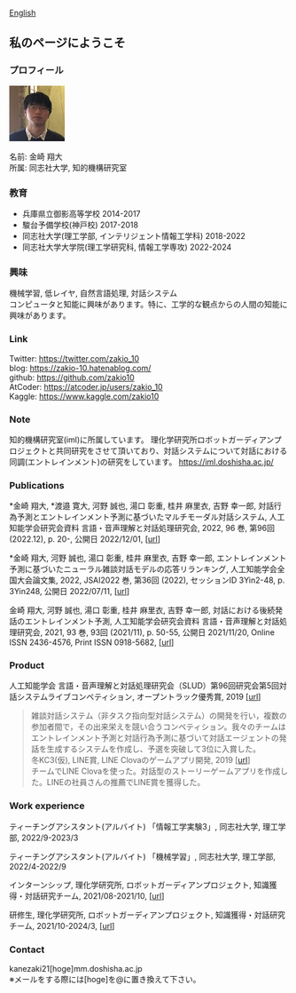 <a href="../">English</a>
## 私のページにようこそ

### プロフィール
<img src="/images/profile.jpg" width="100" height="100">

名前: 金崎 翔大  
所属: 同志社大学, 知的機構研究室
### 教育
- 兵庫県立御影高等学校 2014-2017
- 駿台予備学校(神戸校) 2017-2018
- 同志社大学(理工学部, インテリジェント情報工学科) 2018-2022
- 同志社大学大学院(理工学研究科, 情報工学専攻) 2022-2024  

### 興味
機械学習, 低レイヤ, 自然言語処理, 対話システム  
コンピュータと知能に興味があります。特に、工学的な観点からの人間の知能に興味があります。

### Link
Twitter: <a href="https://twitter.com/zakio_10">https://twitter.com/zakio_10</a>  
blog: <a href="https://zakio-10.hatenablog.com/">https://zakio-10.hatenablog.com/</a>  
github: <a href="https://github.com/zakio10">https://github.com/zakio10</a>  
AtCoder: <a href="https://atcoder.jp/users/zakio_10">https://atcoder.jp/users/zakio_10</a>  
Kaggle: <a href="https://www.kaggle.com/zakio10">https://www.kaggle.com/zakio10</a>  

### Note
知的機構研究室(iml)に所属しています。  理化学研究所ロボットガーディアンプロジェクトと共同研究をさせて頂いており、対話システムについて対話における同調(エントレインメント)の研究をしています。
<a href="https://iml.doshisha.ac.jp/">https://iml.doshisha.ac.jp/</a>  

### Publications
*金崎 翔大, *渡邉 寛大, 河野 誠也, 湯口 彰重, 桂井 麻里衣, 吉野 幸一郎, 対話行為予測とエントレインメント予測に基づいたマルチモーダル対話システム, 人工知能学会研究会資料 言語・音声理解と対話処理研究会, 2022, 96 巻, 第96回(2022.12), p. 20-, 公開日 2022/12/01, [<a href="https://www.jstage.jst.go.jp/article/jsaislud/96/0/96_20/_article/-char/ja">url</a>]  

*金崎 翔大, 河野 誠也, 湯口 彰重, 桂井 麻里衣, 吉野 幸一郎, エントレインメント予測に基づいたニューラル雑談対話モデルの応答リランキング, 人工知能学会全国大会論文集, 2022, JSAI2022 巻, 第36回 (2022), セッションID 3Yin2-48, p. 3Yin248, 公開日 2022/07/11, [<a href="https://www.jstage.jst.go.jp/article/pjsai/JSAI2022/0/JSAI2022_3Yin248/_article/-char/ja">url</a>]  

金崎 翔大, 河野 誠也, 湯口 彰重, 桂井 麻里衣, 吉野 幸一郎, 対話における後続発話のエントレインメント予測, 人工知能学会研究会資料 言語・音声理解と対話処理研究会, 2021, 93 巻, 93回 (2021/11), p. 50-55, 公開日 2021/11/20, Online ISSN 2436-4576, Print ISSN 0918-5682, [<a href="https://www.jstage.jst.go.jp/article/jsaislud/93/0/93_50/_article/-char/ja/">url</a>]  

### Product
人工知能学会 言語・音声理解と対話処理研究会（SLUD）第96回研究会第5回対話システムライブコンペティション, オープントラック優秀賞, 2019 [<a href="https://grp.riken.jp/news/20221222b/">url</a>]  
> 雑談対話システム（非タスク指向型対話システム）の開発を行い，複数の参加者間で，その出来栄えを競い合うコンペティション。我々のチームはエントレインメント予測と対話行為予測に基づいて対話エージェントの発話を生成するシステムを作成し、予選を突破して3位に入賞した。  
冬KC3(仮), LINE賞, LINE Clovaのゲームアプリ開発, 2019 [<a href="https://www.facebook.com/1767384153502374/posts/2293925790848205/">url</a>]  
> チームでLINE Clovaを使った。対話型のストーリーゲームアプリを作成した。LINEの社員さんの推薦でLINE賞を獲得した。  

### Work experience
ティーチングアシスタント(アルバイト) 「情報工学実験3」,  同志社大学, 理工学部, 2022/9-2023/3  

ティーチングアシスタント(アルバイト) 「機械学習」,  同志社大学, 理工学部, 2022/4-2022/9  

インターンシップ, 理化学研究所, ロボットガーディアンプロジェクト, 知識獲得・対話研究チーム, 2021/08-2021/10, [<a href="https://grp.riken.jp/labs/knowl_acqui_dialogue/">url</a>]  

研修生, 理化学研究所, ロボットガーディアンプロジェクト, 知識獲得・対話研究チーム, 2021/10-2024/3, [<a href="https://grp.riken.jp/labs/knowl_acqui_dialogue/">url</a>]  

### Contact
kanezaki21[hoge]mm.doshisha.ac.jp  
※メールをする際には[hoge]を@に置き換えて下さい。
